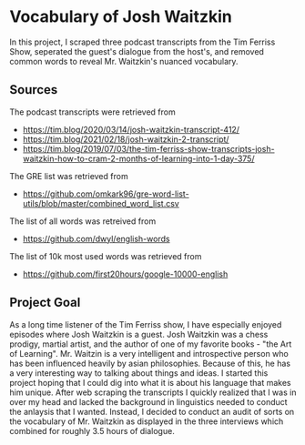 # Vocabulary of Josh Waitzkin

In this project, I scraped three podcast transcripts from the Tim Ferriss Show, seperated the guest's dialogue from the host's, and removed common words to reveal Mr. Waitzkin's nuanced vocabulary.

## Sources
The podcast transcripts were retrieved from
* https://tim.blog/2020/03/14/josh-waitzkin-transcript-412/
* https://tim.blog/2021/02/18/josh-waitzkin-2-transcript/
* https://tim.blog/2019/07/03/the-tim-ferriss-show-transcripts-josh-waitzkin-how-to-cram-2-months-of-learning-into-1-day-375/

The GRE list was retrieved from
* https://github.com/omkark96/gre-word-list-utils/blob/master/combined_word_list.csv

The list of all words was retreived from
* https://github.com/dwyl/english-words

The list of 10k most used words was retrieved from
* https://github.com/first20hours/google-10000-english

## Project Goal
As a long time listener of the Tim Ferriss show, I have especially enjoyed episodes where Josh Waitzkin is a guest. Josh Waitzkin was a chess prodigy, martial artist, and the author of one of my favorite books - "the Art of Learning". Mr. Waitzin is a very intelligent and introspective person who has been influenced heavily by asian philosophies. Because of this, he has a very interesting way to talking about things and ideas. I started this project hoping that I could dig into what it is about his language that makes him unique. After web scraping the transcripts I quickly realized that I was in over my head and lacked the background in linguistics needed to conduct the anlaysis that I wanted. Instead, I decided to conduct an audit of sorts on the vocabulary of Mr. Waitzkin as displayed in the three interviews which combined for roughly 3.5 hours of dialogue.
